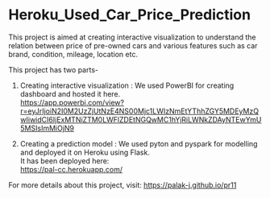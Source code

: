 # Heroku_Used_Car_Price_Prediction

This project is aimed at creating interactive visualization to understand the relation between price of pre-owned cars and various features such as car brand, condition, mileage, location etc. <br>

This project has two parts- <br>
1) Creating interactive visualization : We used PowerBI for creating dashboard and hosted it here. <br>
https://app.powerbi.com/view?r=eyJrIjoiN2I0M2UzZjUtNzE4NS00Mjc1LWIzNmEtYThhZGY5MDEyMzQwIiwidCI6IjExMTNiZTM0LWFlZDEtNGQwMC1hYjRiLWNkZDAyNTEwYmU5MSIsImMiOjN9  <br>

2) Creating a prediction model : We used pyton and pyspark for modelling and deployed it on Heroku using Flask. <br>
It has been deployed here: <br>
https://pal-cc.herokuapp.com/


For more details about this project, visit: https://palak-j.github.io/pr11  <br>

